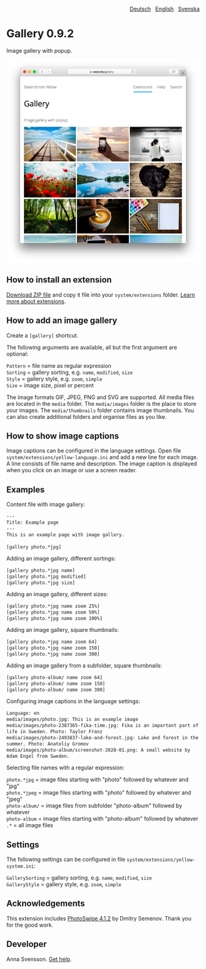 <p align="right"><a href="README-de.md">Deutsch</a> &nbsp; <a href="README.md">English</a> &nbsp; <a href="README-sv.md">Svenska</a></p>

# Gallery 0.9.2

Image gallery with popup.

<p align="center"><img src="SCREENSHOT.png" alt="Screenshot"></p>

## How to install an extension

[Download ZIP file](https://github.com/annaesvensson/yellow-gallery/archive/refs/heads/main.zip) and copy it file into your `system/extensions` folder. [Learn more about extensions](https://github.com/annaesvensson/yellow-update).

## How to add an image gallery

Create a `[gallery]` shortcut.

The following arguments are available, all but the first argument are optional:

`Pattern` = file name as regular expression  
`Sorting` = gallery sorting, e.g. `name`, `modified`, `size`  
`Style` = gallery style, e.g. `zoom`, `simple`  
`Size` = image size, pixel or percent  

The image formats GIF, JPEG, PNG and SVG are supported. All media files are located in the `media` folder. The `media/images` folder is the place to store your images. The `media/thumbnails` folder contains image thumbnails. You can also create additional folders and organise files as you like.

## How to show image captions

Image captions can be configured in the language settings. Open file `system/extensions/yellow-language.ini` and add a new line for each image. A line consists of file name and description. The image caption is displayed when you click on an image or use a screen reader.

## Examples

Content file with image gallery:

    ---
    Title: Example page
    ---
    This is an example page with image gallery.

    [gallery photo.*jpg]

Adding an image gallery, different sortings:

    [gallery photo.*jpg name]
    [gallery photo.*jpg modified]
    [gallery photo.*jpg size]

Adding an image gallery, different sizes:

    [gallery photo.*jpg name zoom 25%]
    [gallery photo.*jpg name zoom 50%]
    [gallery photo.*jpg name zoom 100%]

Adding an image gallery, square thumbnails:

    [gallery photo.*jpg name zoom 64]
    [gallery photo.*jpg name zoom 150]
    [gallery photo.*jpg name zoom 300]

Adding an image gallery from a subfolder, square thumbnails:

    [gallery photo-album/ name zoom 64]
    [gallery photo-album/ name zoom 150]
    [gallery photo-album/ name zoom 300]

Configuring image captions in the language settings:

    Language: en
    media/images/photo.jpg: This is an example image
    media/images/photo-2387365-fika-time.jpg: Fika is an important part of life in Sweden. Photo: Taylor Franz
    media/images/photo-2493837-lake-and-forest.jpg: Lake and forest in the summer. Photo: Anatoliy Gromov
    media/images/photo-album/screenshot-2020-01.png: A small website by Adam Engel from Sweden.

Selecting file names with a regular expression:

`photo.*jpg` = image files starting with "photo" followed by whatever and "jpg"  
`photo.*jpeg` = image files starting with "photo" followed by whatever and "jpeg"  
`photo-album/` = image files from subfolder "photo-album" followed by whatever  
`photo-album` = image files starting with "photo-album" followed by whatever  
`.*` = all image files  

## Settings

The following settings can be configured in file `system/extensions/yellow-system.ini`:

`GallerySorting` = gallery sorting, e.g. `name`, `modified`, `size`  
`GalleryStyle` = gallery style, e.g. `zoom`, `simple`  

## Acknowledgements

This extension includes [PhotoSwipe 4.1.2](https://github.com/dimsemenov/photoswipe) by Dmitry Semenov. Thank you for the good work.

## Developer

Anna Svensson. [Get help](https://datenstrom.se/yellow/help/).
